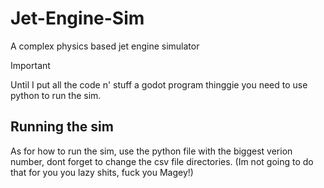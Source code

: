 # Jet-Engine-Sim
A complex physics based jet engine simulator


> [!IMPORTANT]
> Until I put all the code n' stuff a godot program thinggie you need to use python to run the sim. 


## Running the sim
As for how to run the sim, use the python file with the biggest verion number, dont forget to change the csv file directories. (Im not going to do that for you you lazy shits, fuck you Magey!)
